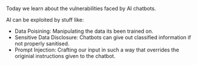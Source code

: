 Today we learn about the vulnerabilities faced by AI chatbots.

AI can be exploited by stuff like:
+ Data Poisining: Manipulating the data its been trained on.
+ Sensitive Data Disclosure: Chatbots can give out classified information if not properly sanitised.
+ Prompt Injection: Crafting our input in such a way that overrides the originial instructions given to the chatbot.
